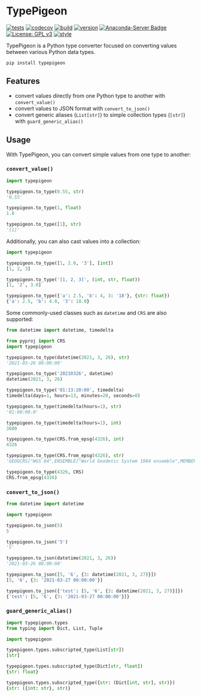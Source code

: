 # TypePigeon

[![tests](https://github.com/zacharyburnett/TypePigeon/workflows/tests/badge.svg)](https://github.com/zacharyburnett/TypePigeon/actions?query=workflow%3Atests)
[![codecov](https://codecov.io/gh/zacharyburnett/TypePigeon/branch/main/graph/badge.svg?token=4DwZePHp18)](https://codecov.io/gh/zacharyburnett/TypePigeon)
[![build](https://github.com/zacharyburnett/TypePigeon/workflows/build/badge.svg)](https://github.com/zacharyburnett/TypePigeon/actions?query=workflow%3Abuild)
[![version](https://img.shields.io/pypi/v/TypePigeon)](https://pypi.org/project/TypePigeon)
[![Anaconda-Server Badge](https://anaconda.org/conda-forge/typepigeon/badges/version.svg)](https://anaconda.org/conda-forge/typepigeon)
[![License: GPL v3](https://img.shields.io/badge/License-GPLv3-blue.svg)](https://www.gnu.org/licenses/gpl-3.0)
[![style](https://img.shields.io/badge/code%20style-black-000000.svg)](https://github.com/psf/black)

TypePigeon is a Python type converter focused on converting values between
various Python data types.

```shell
pip install typepigeon
```

## Features

- convert values directly from one Python type to another with `convert_value()`
- convert values to JSON format with `convert_to_json()`
- convert generic aliases (`List[str]`) to simple collection types (`[str]`)
  with `guard_generic_alias()`

## Usage

With TypePigeon, you can convert simple values from one type to another:

### `convert_value()`

```python
import typepigeon

typepigeon.to_type(0.55, str)
'0.55'

typepigeon.to_type(1, float)
1.0

typepigeon.to_type([1], str)
'[1]'
```

Additionally, you can also cast values into a collection:

```python
import typepigeon

typepigeon.to_type([1, 2.0, '3'], [int])
[1, 2, 3]

typepigeon.to_type('[1, 2, 3]', (int, str, float))
[1, '2', 3.0]

typepigeon.to_type({'a': 2.5, 'b': 4, 3: '18'}, {str: float})
{'a': 2.5, 'b': 4.0, '3': 18.0}
```

Some commonly-used classes such as `datetime` and `CRS` are also supported:

```python
from datetime import datetime, timedelta

from pyproj import CRS
import typepigeon

typepigeon.to_type(datetime(2021, 3, 26), str)
'2021-03-26 00:00:00'

typepigeon.to_type('20210326', datetime)
datetime(2021, 3, 26)

typepigeon.to_type('01:13:20:00', timedelta)
timedelta(days=1, hours=13, minutes=20, seconds=0)

typepigeon.to_type(timedelta(hours=1), str)
'01:00:00.0'

typepigeon.to_type(timedelta(hours=1), int)
3600

typepigeon.to_type(CRS.from_epsg(4326), int)
4326

typepigeon.to_type(CRS.from_epsg(4326), str)
'GEOGCRS["WGS 84",ENSEMBLE["World Geodetic System 1984 ensemble",MEMBER["World Geodetic System 1984 (Transit)"],MEMBER["World Geodetic System 1984 (G730)"],MEMBER["World Geodetic System 1984 (G873)"],MEMBER["World Geodetic System 1984 (G1150)"],MEMBER["World Geodetic System 1984 (G1674)"],MEMBER["World Geodetic System 1984 (G1762)"],ELLIPSOID["WGS 84",6378137,298.257223563,LENGTHUNIT["metre",1]],ENSEMBLEACCURACY[2.0]],PRIMEM["Greenwich",0,ANGLEUNIT["degree",0.0174532925199433]],CS[ellipsoidal,2],AXIS["geodetic latitude (Lat)",north,ORDER[1],ANGLEUNIT["degree",0.0174532925199433]],AXIS["geodetic longitude (Lon)",east,ORDER[2],ANGLEUNIT["degree",0.0174532925199433]],USAGE[SCOPE["Horizontal component of 3D system."],AREA["World."],BBOX[-90,-180,90,180]],ID["EPSG",4326]]'

typepigeon.to_type(4326, CRS)
CRS.from_epsg(4326)
```

### `convert_to_json()`

```python
from datetime import datetime

import typepigeon

typepigeon.to_json(5)
5

typepigeon.to_json('5')
'5'

typepigeon.to_json(datetime(2021, 3, 26))
'2021-03-26 00:00:00'

typepigeon.to_json([5, '6', {3: datetime(2021, 3, 27)}])
[5, '6', {3: '2021-03-27 00:00:00'}]

typepigeon.to_json({'test': [5, '6', {3: datetime(2021, 3, 27)}]})
{'test': [5, '6', {3: '2021-03-27 00:00:00'}]}
```

### `guard_generic_alias()`

```python
import typepigeon.types
from typing import Dict, List, Tuple

import typepigeon

typepigeon.types.subscripted_type(List[str])
[str]

typepigeon.types.subscripted_type(Dict[str, float])
{str: float}

typepigeon.types.subscripted_type({str: (Dict[int, str], str)})
{str: ({int: str}, str)}
```